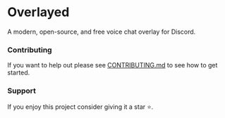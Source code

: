 # Overlayed

A modern, open-source, and free voice chat overlay for Discord.

### Contributing
If you want to help out please see [CONTRIBUTING.md](./CONTRIBUTING.md) to see how to get started.

### Support
If you enjoy this project consider giving it a star ⭐.
